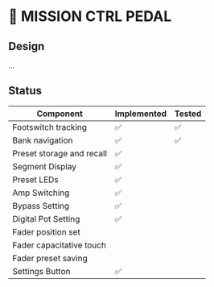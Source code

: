 # 🎸 MISSION CTRL PEDAL

## Design

...

## Status

| Component                 | Implemented | Tested |
| ------------------------- | ----------- | ------ |
| Footswitch tracking       | ✅          | ✅     |
| Bank navigation           | ✅          | ✅     |
| Preset storage and recall | ✅          |        |
| Segment Display           | ✅          |        |
| Preset LEDs               | ✅          |        |
| Amp Switching             | ✅          |        |
| Bypass Setting            | ✅          |        |
| Digital Pot Setting       | ✅          |        |
| Fader position set        |             |        |
| Fader capacitative touch  |             |        |
| Fader preset saving       |             |        |
| Settings Button           | ✅          |        |
